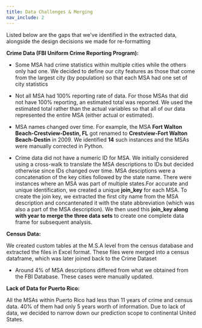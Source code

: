 ```yaml
---
title: Data Challenges & Merging
nav_include: 2
---
```


Listed below are the gaps that we've identified in the extracted data, alongside the design decisions we made for re-formatting

**Crime Data (FBI Uniform Crime Reporting Program):**

* Some MSA had crime statistics within multiple cities while the others only had one. We decided to define our city features as those that come from the largest city (by population) so that each MSA had one set of city statistics


* Not all MSA had 100% reporting rate of data. For those MSAs that did not have 100% reporting, an estimated total was reported. We used the estimated total rather than the actual variables so that all of our data represented the entire MSA (either actual or estimated).

* MSA names changed over time. For example, the MSA **Fort Walton Beach-Crestview-Destin, FL** got renamed to **Crestview-Fort Walton Beach-Destin** in 2009. We identified **14** such instances and the MSAs were manually corrected in Python.

* Crime data did not have a numeric ID for MSA. We initially considered using a cross-walk to translate the MSA descriptions to IDs but decided otherwise since IDs changed over time. MSA desciptions were a concatenation of the key cities followed by the state name. There were instances where an MSA was part of multiple states.For accurate and unique identification, we created a unique **join_key** for each MSA. To create the join key, we extracted the first city name from the MSA description and concantenated it with the state abbreviation (which was also a part of the MSA description). We then used this **join_key along with year to merge the three data sets** to create one complete data frame for subsequent analysis.

**Census Data:**

We created custom tables at the M.S.A level from the census database and extracted the files in Excel format. These files were merged into a census dataframe, which was later joined back to the Crime Dataset

* Around 4% of MSA descriptions differed from what we obtained from the FBI Database. These cases were manually updated.  

**Lack of Data for Puerto Rico:**

All the MSAs within Puerto Rico had less than 11 years of crime and census data. 40% of them had only 5 years worth of information. Due to lack of data, we decided to narrow down our prediction scope to continental United States.
